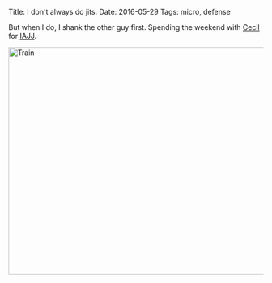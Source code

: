 Title: I don't always do jits.
Date: 2016-05-29
Tags: micro, defense

But when I do, I shank the other guy first. Spending the weekend with [Cecil](http://www.iacombatives.com/) for [IAJJ](https://tripleaughtdesign.com/core/immediate-action-jiu-jitsu/).

<a href="https://www.flickr.com/photos/pigmonkey/26725320353/in/photostream/" title="Train"><img src="https://c2.staticflickr.com/8/7407/26725320353_c89ecd94b7_c.jpg" width="800" height="450" alt="Train"></a>
